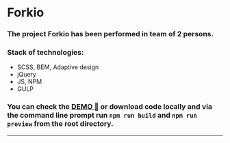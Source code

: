 # Forkio
### The project Forkio has been performed in team of 2 persons.
### Stack of technologies:
- SCSS, BEM, Adaptive design
- jQuery
- JS, NPM
- GULP
### You can check the [DEMO :gem:](https://forkio.onrender.com/) or download code locally and via the command line prompt run `npm run build` and `npm run preview` from the root directory.
<hr>
